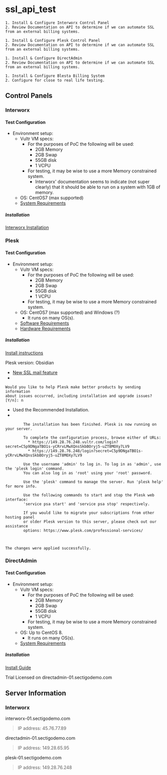 # ssl_api_test

```
1. Install & Configure Interworx Control Panel 
2. Review Documentation on API to determine if we can automate SSL from an external billing systems.

1. Install & Configure Plesk Control Panel 
2. Review Documentation on API to determine if we can automate SSL from an external billing systems.

1. Install & Configure DirectAdmin 
2. Review Documentation on API to determine if we can automate SSL from an external billing systems.

1. Install & Configure Blesta Billing System 
2. Configure for close to real life testing. 
```

## Control Panels

### Interworx

#### Test Configuration

* Environment setup:
  * Vultr VM specs:
    * For the purposes of PoC the following will be used:
      * 2GB Memory
      * 2GB Swap
      * 55GB disk
      * 1 VCPU
    * For testing, it may be wise to use a more Memory constrained system.
      * Interworx' documentation seems to indicate (not super clearly) that it should be able to run on a system with 1GB of memory.
  * OS: CentOS7 (max supported)
  * [System Requirements](https://www.interworx.com/support/faq/requirements-interworx-control-panel/)

##### Installation

[Interworx Installation](https://www.interworx.com/support/faq/install-interworx-control-panel/)



### Plesk

#### Test Configuration

* Environment setup:
  * Vultr VM specs:
    * For the purposes of PoC the following will be used:
      * 2GB Memory
      * 2GB Swap
      * 55GB disk
      * 1 VCPU
    * For testing, it may be wise to use a more Memory constrained system.
  * OS: CentOS7 (max supported) and Windows (?)
    * It runs on many OS(s).
  * [Software Requirements](https://www.plesk.com/blog/various/plesk-requirements-hardware-software/)
  * [Hardware Requirements](https://docs.plesk.com/release-notes/12.5/hardware-requirements/)

##### Installation

[Install instructions](https://www.plesk.com/blog/various/install-plesk-linux/)

Plesk version: Obsidian

* [New SSL mail feature](https://bobcares.com/blog/plesk-onyx-vs-obsidian/)
* 
```
Would you like to help Plesk make better products by sending information 
about issues occurred, including installation and upgrade issues? [Y/n]: n
```
* Used the Recommended Installation.
* 
```
        The installation has been finished. Plesk is now running on your server.
  
        To complete the configuration process, browse either of URLs:
          * https://149.28.76.248.vultr.com/login?secret=C5p9DNgaTBO1s-yCRrvLMwXQnsSkbBOryj5-uZT8MOXy7LV9
          * https://149.28.76.248/login?secret=C5p9DNgaTBO1s-yCRrvLMwXQnsSkbBOryj5-uZT8MOXy7LV9
  
        Use the username 'admin' to log in. To log in as 'admin', use the 'plesk login' command.
        You can also log in as 'root' using your 'root' password.
  
        Use the 'plesk' command to manage the server. Run 'plesk help' for more info.
  
        Use the following commands to start and stop the Plesk web interface:
        'service psa start' and 'service psa stop' respectively.
  
        If you would like to migrate your subscriptions from other hosting panel
        or older Plesk version to this server, please check out our assistance
        options: https://www.plesk.com/professional-services/
  


The changes were applied successfully.
```

### DirectAdmin

#### Test Configuration

* Environment setup:
  * Vultr VM specs:
    * For the purposes of PoC the following will be used:
      * 2GB Memory
      * 2GB Swap
      * 55GB disk
      * 1 VCPU
    * For testing, it may be wise to use a more Memory constrained system.
  * OS: Up to CentOS 8.
    * It runs on many OS(s).
  * [System Requirements](https://www.directadmin.com/install.php)

##### Installation

[Install Guide](https://www.directadmin.com/installguide.php)

Trial Licensed on directadmin-01.sectigodemo.com

## Server Information

### Interworx

interworx-01.sectigodemo.com

> IP address: 45.76.77.89

directadmin-01.sectigodemo.com

> IP address: 149.28.65.95

plesk-01.sectigodemo.com

> IP address:  149.28.76.248 